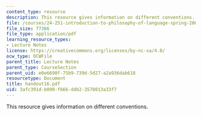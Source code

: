 ```yaml
---
content_type: resource
description: This resource gives information on different conventions.
file: /courses/24-251-introduction-to-philosophy-of-language-spring-2005/3afc391db090f666ddb23578013a33f7_handout16.pdf
file_size: 77366
file_type: application/pdf
learning_resource_types:
- Lecture Notes
license: https://creativecommons.org/licenses/by-nc-sa/4.0/
ocw_type: OCWFile
parent_title: Lecture Notes
parent_type: CourseSection
parent_uid: e0e6690f-75b9-739d-5d27-a2a936dab618
resourcetype: Document
title: handout16.pdf
uid: 3afc391d-b090-f666-ddb2-3578013a33f7
---
```

This resource gives information on different conventions.